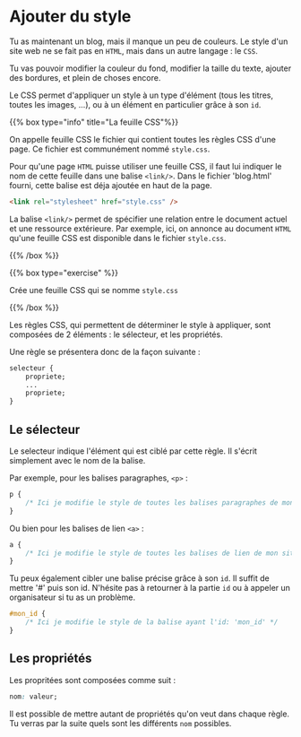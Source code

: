 # Ajouter du style

Tu as maintenant un blog, mais il manque un peu de couleurs. Le style d'un site web ne se fait pas en `HTML`, mais dans un autre langage : le `CSS`.

Tu vas pouvoir modifier la couleur du fond, modifier la taille du texte, ajouter des bordures, et plein de choses encore.

Le CSS permet d'appliquer un style à un type d'élément (tous les titres, toutes les images, ...), ou à un élément en particulier grâce à son `id`.

{{% box type="info" title="La feuille CSS"%}}

On appelle feuille CSS le fichier qui contient toutes les règles CSS d'une page. Ce fichier est communément nommé `style.css`.

Pour qu'une page `HTML` puisse utiliser une feuille CSS, il faut lui indiquer le nom de cette feuille dans une balise `<link/>`. Dans le fichier 'blog.html' fourni, cette balise est déja ajoutée en haut de la page.

```html
<link rel="stylesheet" href="style.css" />
```

La balise `<link/>` permet de spécifier une relation entre le document actuel et une ressource extérieure. Par exemple, ici, on annonce au document `HTML` qu'une feuille CSS est disponible dans le fichier `style.css`.

{{% /box %}}

{{% box type="exercise" %}}

Crée une feuille CSS qui se nomme `style.css`

{{% /box %}}

Les règles CSS, qui permettent de déterminer le style à appliquer, sont composées de 2 éléments : le sélecteur, et les propriétés.

Une règle se présentera donc de la façon suivante :

```css
selecteur {
    propriete;
    ...
    propriete;
}
```

## Le sélecteur

Le selecteur indique l'élément qui est ciblé par cette règle. Il s'écrit simplement avec le nom de la balise.

Par exemple, pour les balises paragraphes, `<p>` :

```css
p {
    /* Ici je modifie le style de toutes les balises paragraphes de mon site */
}
```

Ou bien pour les balises de lien `<a>` :
```css
a {
    /* Ici je modifie le style de toutes les balises de lien de mon site */
}
```

Tu peux également cibler une balise précise grâce à son `id`. Il suffit de mettre '#' puis son id.
N'hésite pas à retourner à la partie `id` ou à appeler un organisateur si tu as un problème.

```css
#mon_id {
    /* Ici je modifie le style de la balise ayant l'id: 'mon_id' */
}
```

## Les propriétés

Les propritées sont composées comme suit :

```css
nom: valeur;
```

Il est possible de mettre autant de propriétés qu'on veut dans chaque règle. Tu verras par la suite quels sont les différents `nom` possibles.
